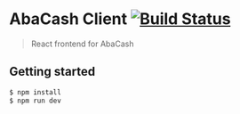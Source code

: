 # AbaCash Client [![Build Status](https://ci.abakus.no/api/badges/abakusbackup/abacash-client/status.svg)](https://ci.abakus.no/abakusbackup/abacash-client)

> React frontend for AbaCash

## Getting started
```bash
$ npm install
$ npm run dev
```
